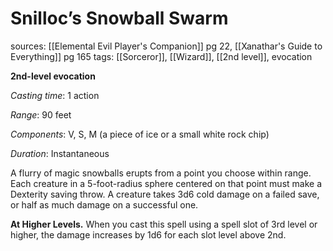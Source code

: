 # Snilloc’s Snowball Swarm
sources: [[Elemental Evil Player's Companion]] pg 22, [[Xanathar's Guide to Everything]] pg 165
tags: [[Sorceror]], [[Wizard]], [[2nd level]], evocation

**2nd-level evocation**

*Casting time*: 1 action

*Range*: 90 feet

*Components*: V, S, M (a piece of ice or a small white rock chip)

*Duration*: Instantaneous

A flurry of magic snowballs erupts from a point you choose within range. Each creature in a 5-foot-radius sphere centered on that point must make a Dexterity saving throw. A creature takes 3d6 cold damage on a failed save, or half as much damage on a successful one.

**At Higher Levels.** When you cast this spell using a spell slot of 3rd level or higher, the damage increases by 1d6 for each slot level above 2nd.
